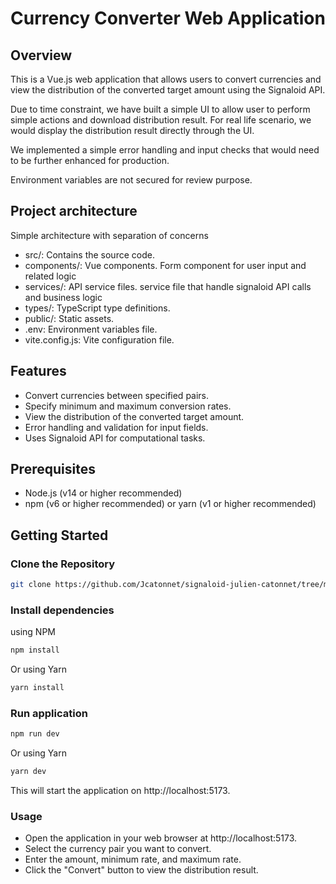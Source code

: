 # Currency Converter Web Application

## Overview

This is a Vue.js web application that allows users to convert currencies and view the distribution of the converted target amount using the Signaloid API.

Due to time constraint, we have built a simple UI to allow user to perform simple actions and download distribution result. For real life scenario, we would display the distribution result directly through the UI.

We implemented a simple error handling and input checks that would need to be further enhanced for production.

Environment variables are not secured for review purpose.

## Project architecture

Simple architecture with separation of concerns

- src/: Contains the source code.
- components/: Vue components. Form component for user input and related logic
- services/: API service files. service file that handle signaloid API calls and business logic
- types/: TypeScript type definitions.
- public/: Static assets.
- .env: Environment variables file.
- vite.config.js: Vite configuration file.

## Features

- Convert currencies between specified pairs.
- Specify minimum and maximum conversion rates.
- View the distribution of the converted target amount.
- Error handling and validation for input fields.
- Uses Signaloid API for computational tasks.

## Prerequisites

- Node.js (v14 or higher recommended)
- npm (v6 or higher recommended) or yarn (v1 or higher recommended)

## Getting Started

### Clone the Repository

```bash
git clone https://github.com/Jcatonnet/signaloid-julien-catonnet/tree/main
```

### Install dependencies

using NPM

```bash
npm install
```

Or using Yarn

```bash
yarn install
```

### Run application

```bash
npm run dev
```

Or using Yarn

```bash
yarn dev
```

This will start the application on http://localhost:5173.

### Usage

- Open the application in your web browser at http://localhost:5173.
- Select the currency pair you want to convert.
- Enter the amount, minimum rate, and maximum rate.
- Click the "Convert" button to view the distribution result.
